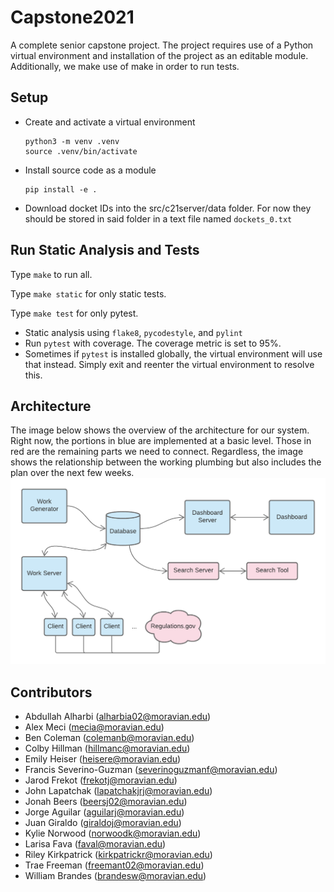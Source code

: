 # Capstone2021

A complete senior capstone project.
The project requires use of a Python virtual environment and installation of the project as an editable module.
Additionally, we make use of make in order to run tests.


## Setup

* Create and activate a virtual environment

  ```
  python3 -m venv .venv
  source .venv/bin/activate
  ```

* Install source code as a module

  ```
  pip install -e .
  ```

* Download docket IDs into the src/c21server/data folder. For now they should be stored in said folder in a text file named `dockets_0.txt`

## Run Static Analysis and Tests

Type `make` to run all. 

Type `make static` for only static tests.

Type `make test` for only pytest.

* Static analysis using `flake8`, `pycodestyle`, and `pylint`
* Run `pytest` with coverage.  The coverage metric is set to 95%.
* Sometimes if `pytest` is installed globally, the virtual environment will use that instead. Simply exit and reenter the virtual environment to resolve this.

## Architecture
The image below shows the overview of the architecture for our system. Right now, the portions in blue are implemented at a basic level. Those in red are the remaining parts we need to connect. Regardless, the image shows the relationship between the working plumbing but also includes the plan over the next few weeks.
![Architecture](Architecture.png)

## Contributors
* Abdullah Alharbi (alharbia02@moravian.edu)
* Alex Meci (mecia@moravian.edu)
* Ben Coleman (colemanb@moravian.edu)
* Colby Hillman (hillmanc@moravian.edu)
* Emily Heiser (heisere@moravian.edu)
* Francis Severino-Guzman (severinoguzmanf@moravian.edu)
* Jarod Frekot (frekotj@moravian.edu)
* John Lapatchak (lapatchakjrj@moravian.edu)
* Jonah Beers (beersj02@moravian.edu)
* Jorge Aguilar (aguilarj@moravian.edu)
* Juan Giraldo (giraldoj@moravian.edu)
* Kylie Norwood (norwoodk@moravian.edu)
* Larisa Fava (faval@moravian.edu)
* Riley Kirkpatrick (kirkpatrickr@moravian.edu)
* Trae Freeman (freemant02@moravian.edu)
* William Brandes (brandesw@moravian.edu)

